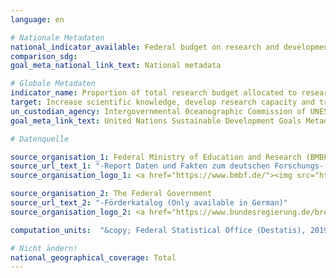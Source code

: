 ```yaml
---
language: en

# Nationale Metadaten
national_indicator_available: Federal budget on research and development in the field of coastal, ocean and polar science, geoscience
comparison_sdg:
goal_meta_national_link_text: National metadata

# Globale Metadaten
indicator_name: Proportion of total research budget allocated to research in the field of marine technology
target: Increase scientific knowledge, develop research capacity and transfer marine technology, taking into account the Intergovernmental Oceanographic Commission Criteria and Guidelines on the Transfer of Marine Technology, in order to improve ocean health and to enhance the contribution of marine biodiversity to the development of developing countries, in particular small island developing States and least developed countries
un_custodian_agency: Intergovernmental Oceanographic Commission of UNESCO (IOC-UNESCO)
goal_meta_link_text: United Nations Sustainable Development Goals Metadata

# Datenquelle

source_organisation_1: Federal Ministry of Education and Research (BMBF)
source_url_text_1: "-Report Daten und Fakten zum deutschen Forschungs- und Innovationssystem – Datenband Bundesbericht Forschung und Innovation 2018 (Only available in German)"
source_organisation_logo_1: <a href="https://www.bmbf.de/"><img src="https://g205sdgs.github.io/sdg-indicators/public/LogosEn/bmbf.png" alt="Logo BMBF" /></a>

source_organisation_2: The Federal Government
source_url_text_2: "-Förderkatalog (Only available in German)"
source_organisation_logo_2: <a href="https://www.bundesregierung.de/breg-de"><img src="https://g205sdgs.github.io/sdg-indicators/public/LogosEn/bundesregierung.png" alt="Logo Bundesregierung" /></a>

computation_units:  "&copy; Federal Statistical Office (Destatis), 2019"

# Nicht ändern!
national_geographical_coverage: Total
---
```

